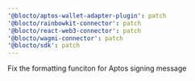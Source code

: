 ```yaml
---
'@blocto/aptos-wallet-adapter-plugin': patch
'@blocto/rainbowkit-connector': patch
'@blocto/react-web3-connector': patch
'@blocto/wagmi-connector': patch
'@blocto/sdk': patch
---
```


Fix the formatting funciton for Aptos signing message
